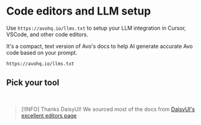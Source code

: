 # Code editors and LLM setup

Use `https://avohq.io/llms.txt` to setup your LLM integration in Cursor, VSCode, and other code editors.

It's a compact, text version of Avo's docs to help AI generate accurate Avo code based on your prompt.

```bash
https://avohq.io/llms.txt
```

## Pick your tool

<script setup>
const editors = ["vscode", "cursor", "zed", "windsurf", "claude", "chatgpt", "gemini", "grok"]
</script>

<div class="flex flex-wrap gap-8">
  <a :href="`/4.0/editor/${editor}`" v-for="editor in editors">
    <img :src="`/assets/img/editor/${editor}.webp`" class="h-16" :alt="editor" />
  </a>
</div>

<br>

> [!INFO] Thanks DaisyUI!
> We sourced most of the docs from [DaisyUI's excellent editors page](https://daisyui.com/docs/editor/)
